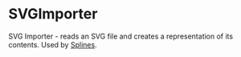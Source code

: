 # SVGImporter
 SVG Importer - reads an SVG file and creates a representation of its contents. Used by [Splines](https://github.com/hadiDanial/Splines).
